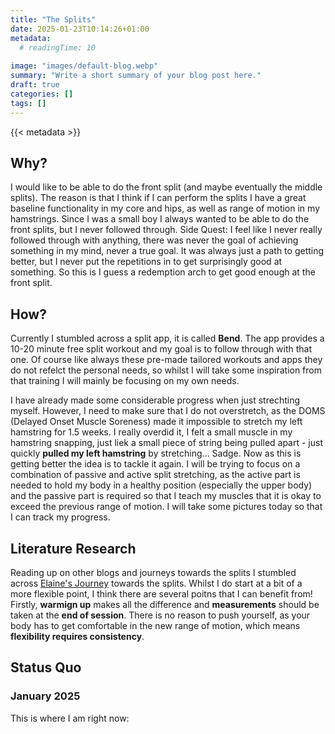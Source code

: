 ```yaml
---
title: "The Splits"
date: 2025-01-23T10:14:26+01:00
metadata:
  # readingTime: 10
  
image: "images/default-blog.webp"
summary: "Write a short summary of your blog post here."
draft: true
categories: []
tags: []
---
```


{{< metadata >}}

## Why?
I would like to be able to do the front split (and maybe eventually the middle splits). The reason is that I think if I can perform the splits I have a great baseline functionality in my core and hips, as well as range of motion in my hamstrings. Since I was a small boy I always wanted to be able to do the front splits, but I never followed through. Side Quest: I feel like I never really followed through with anything, there was never the goal of achieving something in my mind, never a true goal. It was always just a path to getting better, but I never put the repetitions in to get surprisingly good at something. So this is I guess a redemption arch to get good enough at the front split.

## How?
Currently I stumbled across a split app, it is called **Bend**. The app provides a 10-20 minute free split workout and my goal is to follow through with that one. Of course like always these pre-made tailored workouts and apps they do not refelct the personal needs, so whilst I will take some inspiration from that training I will mainly be focusing on my own needs.

I have already made some considerable progress when just strechting myself. However, I need to make sure that I do not overstretch, as the DOMS (Delayed Onset Muscle Soreness) made it impossible to stretch my left hamstring for 1.5 weeks. I really overdid it, I felt a small muscle in my hamstring snapping, just liek a small piece of string being pulled apart - just quickly **pulled my left hamstring** by stretching... Sadge. Now as this is getting better the idea is to tackle it again. I will be trying to focus on a combination of passive and active split stretching, as the active part is needed to hold my body in a healthy position (especially the upper body) and the passive part is required so that I teach my muscles that it is okay to exceed the previous range of motion. I will take some pictures today so that I can track my progress.

## Literature Research
Reading up on other blogs and journeys towards the splits I stumbled across [Elaine's Journey](https://www.journeytomobility.com/front-splits-journey/) towards the splits. Whilst I do start at a bit of a more flexible point, I think there are several poitns that I can benefit from! Firstly, **warmign up** makes all the difference and **measurements** should be taken at the **end of session**. There is no reason to push yourself, as your body has to get comfortable in the new range of motion, which means **flexibility requires consistency**.

## Status Quo
### January 2025
This is where I am right now:

